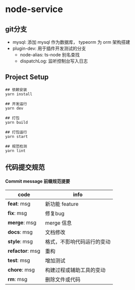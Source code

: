 # node-service

## git分支
- mysql: 添加 mysql 作为数据库， typeorm 为 orm 架构搭建
- plugin-dev: 用于插件开发测试的分支
    - node-alias: ts-node 别名查找
    - dispatchLog: 监听控制台写入日志


## Project Setup
```shell
## 依赖安装
yarn install

## 开发运行
yarn dev

## 打包
yarn build

## 打包运行
yarn start

## 规范检测
yarn lint
```


## 代码提交规范
#### Commit message 前缀规范提要
| code      | info
|---------- |-------------- |
| **feat**: msg | 新功能 feature |
| **fix**: msg | 修复bug |
| **merge**: msg | merge 信息 |
| **docs**: msg | 文档修改 |
| **style**: msg | 格式，不影响代码运行的变动 |
| **refactor**: msg | 重构 |
| **test**: msg | 增加测试 |
| **chore**: msg | 构建过程或辅助工具的变动 |
| **rm**: msg | 删除文件或代码 |


